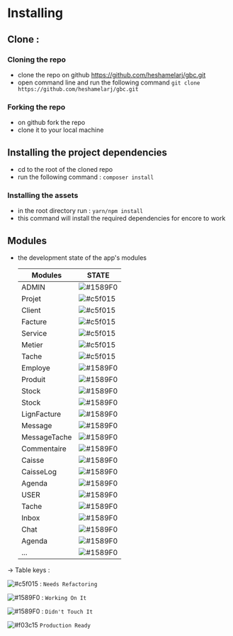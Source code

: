 # Installing
## Clone : 
### Cloning the repo 
- clone the repo on github <https://github.com/heshamelarj/gbc.git>
- open command line and run the following command 
`git clone https://github.com/heshamelarj/gbc.git`

### Forking the repo
- on github fork the repo 
- clone it to your local machine 

## Installing the project dependencies
- cd to the root of the cloned repo
- run the following command : `composer install`
### Installing the assets 
- in the root directory run : `yarn/npm install`
- this command will install the required dependencies for encore to work

## Modules 
- the development state of the app's modules

     Modules           |                               STATE                            
    ------------------ | ------------------------------------------------------------
     ADMIN      |    ![#1589F0](https://placehold.it/15/FFA500/000000?text=+)
      Projet        |    ![#c5f015](https://placehold.it/15/c5f015/000000?text=+)
      Client        |    ![#c5f015](https://placehold.it/15/c5f015/000000?text=+)
      Facture       |    ![#c5f015](https://placehold.it/15/c5f015/000000?text=+)  
      Service       |    ![#c5f015](https://placehold.it/15/c5f015/000000?text=+)  
      Metier        |    ![#c5f015](https://placehold.it/15/c5f015/000000?text=+)
      Tache         |    ![#c5f015](https://placehold.it/15/c5f015/000000?text=+)
      Employe       |    ![#1589F0](https://placehold.it/15/FFA500/000000?text=+)
      Produit       |    ![#1589F0](https://placehold.it/15/f03c15/000000?text=+)
      Stock         |    ![#1589F0](https://placehold.it/15/f03c15/000000?text=+)
      Stock         |    ![#1589F0](https://placehold.it/15/f03c15/000000?text=+)
      LignFacture   |    ![#1589F0](https://placehold.it/15/f03c15/000000?text=+)
      Message       |    ![#1589F0](https://placehold.it/15/f03c15/000000?text=+)
      MessageTache  |    ![#1589F0](https://placehold.it/15/f03c15/000000?text=+)
      Commentaire      |    ![#1589F0](https://placehold.it/15/f03c15/000000?text=+)
      Caisse           |    ![#1589F0](https://placehold.it/15/f03c15/000000?text=+)
      CaisseLog        |    ![#1589F0](https://placehold.it/15/f03c15/000000?text=+)
      Agenda           |    ![#1589F0](https://placehold.it/15/f03c15/000000?text=+)
     USER                  |    ![#1589F0](https://placehold.it/15/f03c15/000000?text=+)
       Tache            |    ![#1589F0](https://placehold.it/15/f03c15/000000?text=+)
       Inbox            |    ![#1589F0](https://placehold.it/15/f03c15/000000?text=+)
       Chat             |    ![#1589F0](https://placehold.it/15/f03c15/000000?text=+)
       Agenda           |    ![#1589F0](https://placehold.it/15/f03c15/000000?text=+)
       ...              |    ![#1589F0](https://placehold.it/15/f03c15/000000?text=+)

-> Table keys :

![#c5f015](https://placehold.it/15/c5f015/000000?text=+) : `Needs Refactoring`

![#1589F0](https://placehold.it/15/FFA500/000000?text=+) : `Working On It`

![#1589F0](https://placehold.it/15/f03c15/000000?text=+) : `Didn't Touch It`

![#f03c15](https://placehold.it/15/green/000000?text=+)  `Production Ready`
